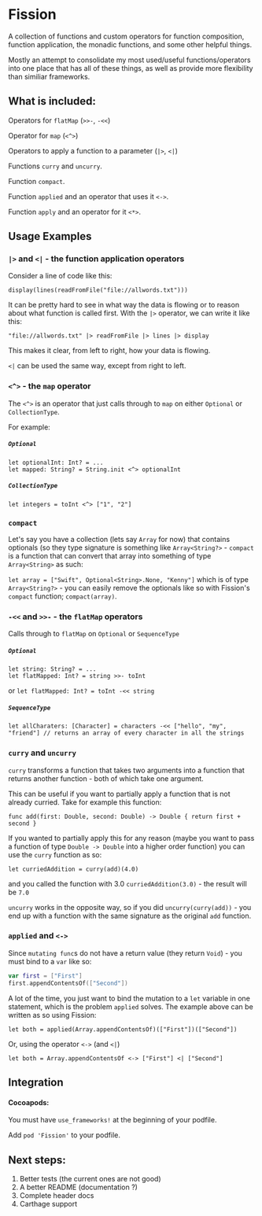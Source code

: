 # Fission

A collection of functions and custom operators for function composition, function application, the monadic functions, and some other helpful things.

Mostly an attempt to consolidate my most used/useful functions/operators into one place that has all of these things, as well as provide more flexibility than similiar frameworks.

## What is included:

Operators for `flatMap` (`>>-`, `-<<`)

Operator for `map` (`<^>`)

Operators to apply a function to a parameter (`|>`, `<|`)

Functions `curry` and `uncurry`.

Function `compact`.

Function `applied` and an operator that uses it `<->`.

Function `apply` and an operator for it `<*>`. 

## Usage Examples

### `|>` and `<|` - the function application operators

Consider a line of code like this: 

`display(lines(readFromFile("file://allwords.txt")))`

It can be pretty hard to see in what way the data is flowing or to reason about what function is called first. With the `|>` operator, we can write it like this:

`"file://allwords.txt" |> readFromFile |> lines |> display`

This makes it clear, from left to right, how your data is flowing.

`<|` can be used the same way, except from right to left.

### `<^>` - the `map` operator

The `<^>` is an operator that just calls through to `map` on either `Optional` or `CollectionType`.

For example:

##### `Optional`
```
let optionalInt: Int? = ...
let mapped: String? = String.init <^> optionalInt
```

##### `CollectionType`

`let integers = toInt <^> ["1", "2"]`

### `compact`

Let's say you have a collection (lets say `Array` for now) that contains optionals (so they type signature is something like `Array<String?>` - `compact` is a function that can convert that array into something of type `Array<String>` as such:

`let array = ["Swift", Optional<String>.None, "Kenny"]` which is of type `Array<String?>` - you can easily remove the optionals like so with Fission's `compact` function; `compact(array)`.

### `-<<` and `>>-` - the `flatMap` operators

Calls through to `flatMap` on `Optional` or `SequenceType`

##### `Optional`

```
let string: String? = ...
let flatMapped: Int? = string >>- toInt
```
or `let flatMapped: Int? = toInt -<< string`

##### `SequenceType`

`let allCharaters: [Character] = characters -<< ["hello", "my", "friend"] // returns an array of every character in all the strings`

### `curry` and `uncurry`

`curry` transforms a function that takes two arguments into a function that returns another function - both of which take one argument.

This can be useful if you want to partially apply a function that is not already curried. Take for example this function:

`func add(first: Double, second: Double) -> Double { return first + second }`

If you wanted to partially apply this for any reason (maybe you want to pass a function of type `Double -> Double` into a higher order function) you can use the `curry` function as so:

`let curriedAddition = curry(add)(4.0)`

and you called the function with 3.0 `curriedAddition(3.0)` - the result will be `7.0`

`uncurry` works in the opposite way, so if you did `uncurry(curry(add))` - you end up with a function with the same signature as the original `add` function.

### `applied` and `<->`

Since `mutating func`s do not have a return value (they return `Void`) - you must bind to a `var` like so:

```swift
var first = ["First"] 
first.appendContentsOf(["Second"])
```
      
A lot of the time, you just want to bind the mutation to a `let` variable in one statement, which is the problem `applied` solves. The example above can be written as so using Fission:

`let both = applied(Array.appendContentsOf)(["First"])(["Second"])`

Or, using the operator `<->` (and `<|`)

`let both = Array.appendContentsOf <-> ["First"] <| ["Second"]`

## Integration

#### Cocoapods:

You must have `use_frameworks!` at the beginning of your podfile.

Add `pod 'Fission'` to your podfile.

## Next steps:

1. Better tests (the current ones are not good)
2. A better README (documentation ?)
3. Complete header docs 
4. Carthage support

